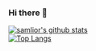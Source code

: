 ### Hi there 👋

[![samlior's github stats](https://github-readme-stats.vercel.app/api?username=samlior&count_private=true&show_icons=true)](https://github.com/samlior)
<br>
[![Top Langs](https://github-readme-stats.vercel.app/api/top-langs/?username=samlior&layout=compact)](https://github.com/samlior)

